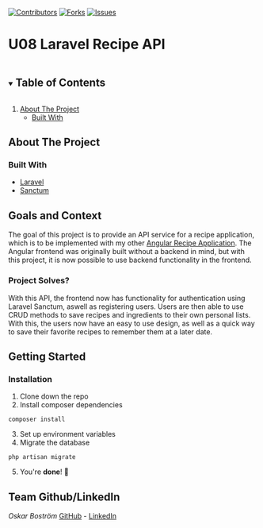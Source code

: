 [![Contributors][contributors-shield]][contributors-url]
[![Forks][forks-shield]][forks-url]
[![Issues][issues-shield]][issues-url]
<!-- TABLE OF CONTENTS -->
# U08 Laravel Recipe API
<details open="open">
  <summary><h2 style="display: inline-block">Table of Contents</h2></summary>
  <ol>
    <li><a href="#about-the-project">About The Project</a>
            <ul>
                <li><a href="#built-with">Built With</a></li>
            </ul>
    </li>  
  </ol>
</details>

## About The Project<br>
### Built With
* [Laravel](https://laravel.com/)
* [Sanctum](https://laravel.com/docs/8.x/sanctum)

## Goals and Context
The goal of this project is to provide an API service for a recipe application, which is to be implemented with my other [Angular Recipe Application](https://github.com/chas-academy/u07-recipe-app-Oskar-Mikael). The Angular frontend was originally built without a backend in mind, but with this project, it is now possible to use backend functionality in the frontend. 
### Project Solves?
With this API, the frontend now has functionality for authentication using Laravel Sanctum, aswell as registering users. Users are then able to use CRUD methods to save recipes and ingredients to their own personal lists. With this, the users now have an easy to use design, as well as a quick way to save their favorite recipes to remember them at a later date.
<!-- GETTING STARTED -->
## Getting Started
### Installation
1. Clone down the repo
2. Install composer dependencies
```
composer install
```
3. Set up environment variables
4. Migrate the database
```
php artisan migrate
```
5. You're **done**! :tada:

## Team Github/LinkedIn
<!--Insert team members-->
*Oskar Boström* [GitHub](https://github.com/Oskar-Mikael) - [LinkedIn](https://www.linkedin.com/in/oskar-bostr%C3%B6m-6462b81b5/)<br>

<!-- MARKDOWN LINKS & IMAGES -->
[contributors-shield]: https://img.shields.io/github/contributors/chas-academy/u08-recipe-api-Oskar-Mikael.svg?style=for-the-badge
[contributors-url]: https://github.com/chas-academy/u08-recipe-api-Oskar-Mikael/graphs/contributors
[forks-shield]: https://img.shields.io/github/forks/chas-academy/u08-recipe-api-Oskar-Mikael.svg?style=for-the-badge
[forks-url]: https://github.com/chas-academy/u08-recipe-api-Oskar-Mikael/network/members
[issues-shield]: https://img.shields.io/github/issues/chas-academy/u08-recipe-api-Oskar-Mikael.svg?style=for-the-badge
[issues-url]: https://github.com/chas-academy/u08-recipe-api-Oskar-Mikael/issues
